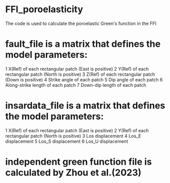 # FFI_poroelasticity
The code is used to calculate the poroelastic Green's function in the FFI

# fault_file is a matrix that defines the model parameters:
1 X(Ref) of each rectangular patch (East is positive)
2 Y(Ref) of each rectangular patch (North is positive)
3 Z(Ref) of each rectangular patch (Down is positive)
4 Strike angle of each patch
5 Dip angle of each patch
6 Along-strike length of each patch
7 Down-dip length of each patch

# insardata_file is a matrix that defines the model parameters:
1 X(Ref) of each rectangular patch (East is positive)
2 Y(Ref) of each rectangular patch (North is positive)
3 Los displacement
4 Los_E displacement
5 Los_S displacement
6 Los_U displacement

# independent green function file is calculated by Zhou et al.(2023)
